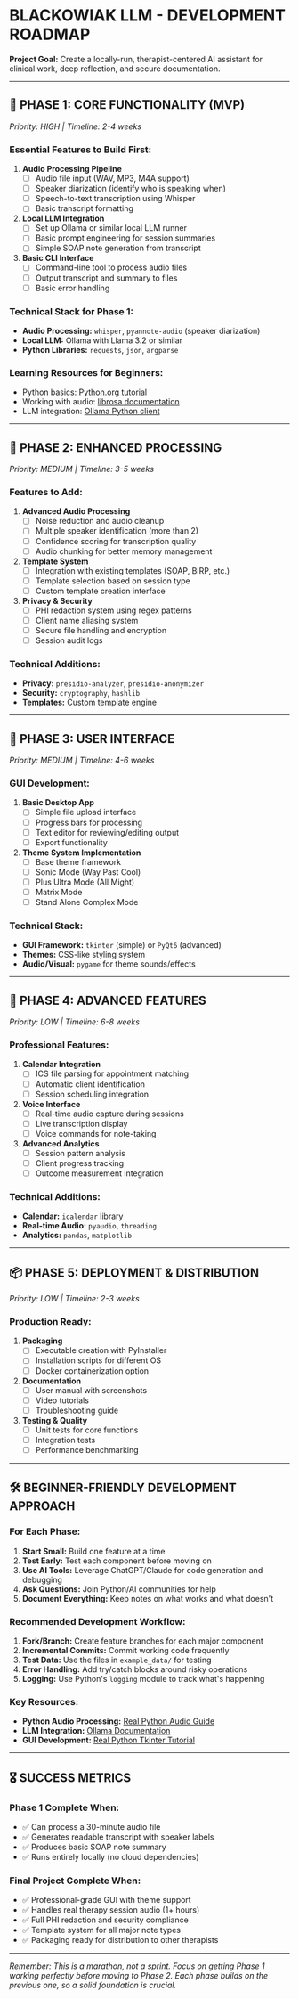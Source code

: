 # BLACKOWIAK LLM - DEVELOPMENT ROADMAP

**Project Goal:** Create a locally-run, therapist-centered AI assistant for clinical work, deep reflection, and secure documentation.

---

## 🎯 **PHASE 1: CORE FUNCTIONALITY (MVP)** 
*Priority: HIGH | Timeline: 2-4 weeks*

### Essential Features to Build First:

1. **Audio Processing Pipeline**
   - [ ] Audio file input (WAV, MP3, M4A support)
   - [ ] Speaker diarization (identify who is speaking when)
   - [ ] Speech-to-text transcription using Whisper
   - [ ] Basic transcript formatting

2. **Local LLM Integration** 
   - [ ] Set up Ollama or similar local LLM runner
   - [ ] Basic prompt engineering for session summaries
   - [ ] Simple SOAP note generation from transcript

3. **Basic CLI Interface**
   - [ ] Command-line tool to process audio files
   - [ ] Output transcript and summary to files
   - [ ] Basic error handling

### Technical Stack for Phase 1:
- **Audio Processing:** `whisper`, `pyannote-audio` (speaker diarization)
- **Local LLM:** Ollama with Llama 3.2 or similar
- **Python Libraries:** `requests`, `json`, `argparse`

### Learning Resources for Beginners:
- Python basics: [Python.org tutorial](https://docs.python.org/3/tutorial/)
- Working with audio: [librosa documentation](https://librosa.org/)
- LLM integration: [Ollama Python client](https://github.com/ollama/ollama-python)

---

## 🔧 **PHASE 2: ENHANCED PROCESSING**
*Priority: MEDIUM | Timeline: 3-5 weeks*

### Features to Add:

1. **Advanced Audio Processing**
   - [ ] Noise reduction and audio cleanup
   - [ ] Multiple speaker identification (more than 2)
   - [ ] Confidence scoring for transcription quality
   - [ ] Audio chunking for better memory management

2. **Template System**
   - [ ] Integration with existing templates (SOAP, BIRP, etc.)
   - [ ] Template selection based on session type
   - [ ] Custom template creation interface

3. **Privacy & Security**
   - [ ] PHI redaction system using regex patterns
   - [ ] Client name aliasing system
   - [ ] Secure file handling and encryption
   - [ ] Session audit logs

### Technical Additions:
- **Privacy:** `presidio-analyzer`, `presidio-anonymizer`
- **Security:** `cryptography`, `hashlib`
- **Templates:** Custom template engine

---

## 🎨 **PHASE 3: USER INTERFACE**
*Priority: MEDIUM | Timeline: 4-6 weeks*

### GUI Development:

1. **Basic Desktop App**
   - [ ] Simple file upload interface
   - [ ] Progress bars for processing
   - [ ] Text editor for reviewing/editing output
   - [ ] Export functionality

2. **Theme System Implementation**
   - [ ] Base theme framework
   - [ ] Sonic Mode (Way Past Cool)
   - [ ] Plus Ultra Mode (All Might)
   - [ ] Matrix Mode
   - [ ] Stand Alone Complex Mode

### Technical Stack:
- **GUI Framework:** `tkinter` (simple) or `PyQt6` (advanced)
- **Themes:** CSS-like styling system
- **Audio/Visual:** `pygame` for theme sounds/effects

---

## 🚀 **PHASE 4: ADVANCED FEATURES**
*Priority: LOW | Timeline: 6-8 weeks*

### Professional Features:

1. **Calendar Integration**
   - [ ] ICS file parsing for appointment matching
   - [ ] Automatic client identification
   - [ ] Session scheduling integration

2. **Voice Interface**
   - [ ] Real-time audio capture during sessions
   - [ ] Live transcription display
   - [ ] Voice commands for note-taking

3. **Advanced Analytics**
   - [ ] Session pattern analysis
   - [ ] Client progress tracking
   - [ ] Outcome measurement integration

### Technical Additions:
- **Calendar:** `icalendar` library
- **Real-time Audio:** `pyaudio`, `threading`
- **Analytics:** `pandas`, `matplotlib`

---

## 📦 **PHASE 5: DEPLOYMENT & DISTRIBUTION**
*Priority: LOW | Timeline: 2-3 weeks*

### Production Ready:

1. **Packaging**
   - [ ] Executable creation with PyInstaller
   - [ ] Installation scripts for different OS
   - [ ] Docker containerization option

2. **Documentation**
   - [ ] User manual with screenshots
   - [ ] Video tutorials
   - [ ] Troubleshooting guide

3. **Testing & Quality**
   - [ ] Unit tests for core functions
   - [ ] Integration tests
   - [ ] Performance benchmarking

---

## 🛠️ **BEGINNER-FRIENDLY DEVELOPMENT APPROACH**

### For Each Phase:

1. **Start Small:** Build one feature at a time
2. **Test Early:** Test each component before moving on
3. **Use AI Tools:** Leverage ChatGPT/Claude for code generation and debugging
4. **Ask Questions:** Join Python/AI communities for help
5. **Document Everything:** Keep notes on what works and what doesn't

### Recommended Development Workflow:

1. **Fork/Branch:** Create feature branches for each major component
2. **Incremental Commits:** Commit working code frequently
3. **Test Data:** Use the files in `example_data/` for testing
4. **Error Handling:** Add try/catch blocks around risky operations
5. **Logging:** Use Python's `logging` module to track what's happening

### Key Resources:
- **Python Audio Processing:** [Real Python Audio Guide](https://realpython.com/python-speech-recognition/)
- **LLM Integration:** [Ollama Documentation](https://ollama.ai/docs)
- **GUI Development:** [Real Python Tkinter Tutorial](https://realpython.com/python-gui-tkinter/)

---

## 🎖️ **SUCCESS METRICS**

### Phase 1 Complete When:
- ✅ Can process a 30-minute audio file
- ✅ Generates readable transcript with speaker labels
- ✅ Produces basic SOAP note summary
- ✅ Runs entirely locally (no cloud dependencies)

### Final Project Complete When:
- ✅ Professional-grade GUI with theme support
- ✅ Handles real therapy session audio (1+ hours)
- ✅ Full PHI redaction and security compliance
- ✅ Template system for all major note types
- ✅ Packaging ready for distribution to other therapists

---

*Remember: This is a marathon, not a sprint. Focus on getting Phase 1 working perfectly before moving to Phase 2. Each phase builds on the previous one, so a solid foundation is crucial.*
